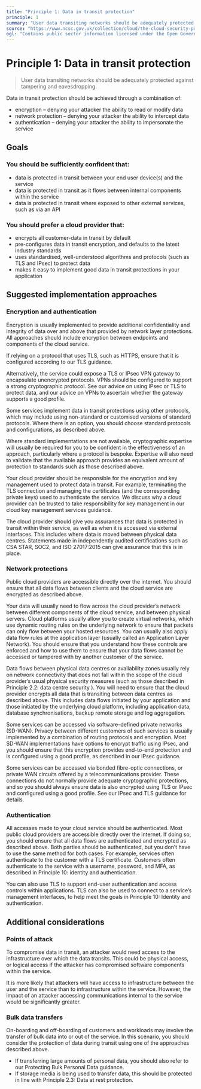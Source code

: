 ```yaml
---
title: "Principle 1: Data in transit protection"
principle: 1
summary: "User data transiting networks should be adequately protected against tampering and eavesdropping."
source: "https://www.ncsc.gov.uk/collection/cloud/the-cloud-security-principles/principle-1-data-in-transit-protection"
ogl: "Contains public sector information licensed under the Open Government Licence v3.0. https://www.nationalarchives.gov.uk/doc/open-government-licence/version/3/"
---
```


# Principle 1: Data in transit protection

> User data transiting networks should be adequately protected against tampering and eavesdropping.

Data in transit protection should be achieved through a combination of:

- encryption – denying your attacker the ability to read or modify data
- network protection – denying your attacker the ability to intercept data
- authentication – denying your attacker the ability to impersonate the service

## Goals

### You should be sufficiently confident that:

- data is protected in transit between your end user device(s) and the service
- data is protected in transit as it flows between internal components within the service
- data is protected in transit where exposed to other external services, such as via an API

### You should prefer a cloud provider that:

- encrypts all customer-data in transit by default
- pre-configures data in transit encryption, and defaults to the latest industry standards
- uses standardised, well-understood algorithms and protocols (such as TLS and IPsec) to protect data
- makes it easy to implement good data in transit protections in your application

## Suggested implementation approaches

### Encryption and authentication

Encryption is usually implemented to provide additional confidentiality and integrity of data over and above that provided by network layer protections. All approaches should include encryption between endpoints and components of the cloud service.

If relying on a protocol that uses TLS, such as HTTPS, ensure that it is configured according to our TLS guidance.

Alternatively, the service could expose a TLS or IPsec VPN gateway to encapsulate unencrypted protocols. VPNs should be configured to support a strong cryptographic protocol. See our advice on using IPsec or TLS to protect data, and our advice on VPNs to ascertain whether the gateway supports a good profile.

Some services implement data in transit protections using other protocols, which may include using non-standard or customised versions of standard protocols. Where there is an option, you should choose standard protocols and configurations, as described above.

Where standard implementations are not available, cryptographic expertise will usually be required for you to be confident in the effectiveness of an approach, particularly where a protocol is bespoke. Expertise will also need to validate that the available approach provides an equivalent amount of protection to standards such as those described above.

Your cloud provider should be responsible for the encryption and key management used to protect data in transit. For example, terminating the TLS connection and managing the certificates (and the corresponding private keys) used to authenticate the service. We discuss why a cloud provider can be trusted to take responsibility for key management in our cloud key management services guidance.

The cloud provider should give you assurances that data is protected in transit within their service, as well as when it is accessed via external interfaces. This includes where data is moved between physical data centres. Statements made in independently audited certifications such as CSA STAR, SOC2, and ISO 27017:2015 can give assurance that this is in place.

### Network protections

Public cloud providers are accessible directly over the internet. You should ensure that all data flows between clients and the cloud service are encrypted as described above.

Your data will usually need to flow across the cloud provider’s network between different components of the cloud service, and between physical servers. Cloud platforms usually allow you to create virtual networks, which use dynamic routing rules on the underlying network to ensure that packets can only flow between your hosted resources. You can usually also apply data flow rules at the application layer (usually called an Application Layer Network). You should ensure that you understand how these controls are enforced and how to use them to ensure that your data flows cannot be accessed or tampered with by another customer of the service.

Data flows between physical data centres or availability zones usually rely on network connectivity that does not fall within the scope of the cloud provider’s usual physical security measures (such as those described in Principle 2.2: data centre security ). You will need to ensure that the cloud provider encrypts all data that is transiting between data centres as described above. This includes data flows initiated by your application and those initiated by the underlying cloud platform, including application data, database synchronisations, backup remote storage and log aggregation.

Some services can be accessed via software-defined private networks (SD-WAN). Privacy between different customers of such services is usually implemented by a combination of routing protocols and encryption. Most SD-WAN implementations have options to encrypt traffic using IPsec, and you should ensure that this encryption provides end-to-end protection and is configured using a good profile, as described in our IPsec guidance.

Some services can be accessed via bonded fibre-optic connections, or private WAN circuits offered by a telecommunications provider. These connections do not normally provide adequate cryptographic protections, and so you should always ensure data is also encrypted using TLS or IPsec and configured using a good profile. See our IPsec and TLS guidance for details.

### Authentication

All accesses made to your cloud service should be authenticated. Most public cloud providers are accessible directly over the internet. If doing so, you should ensure that all data flows are authenticated and encrypted as described above. Both parties should be authenticated, but you don’t have to use the same method for both cases. For example, services often authenticate to the customer with a TLS certificate. Customers often authenticate to the service with a username, password, and MFA, as described in Principle 10: identity and authentication.

You can also use TLS to support end-user authentication and access controls within applications. TLS can also be used to connect to a service’s management interfaces, to help meet the goals in Principle 10: Identity and authentication.

## Additional considerations

### Points of attack

To compromise data in transit, an attacker would need access to the infrastructure over which the data transits. This could be physical access, or logical access if the attacker has compromised software components within the service.

It is more likely that attackers will have access to infrastructure between the user and the service than to infrastructure within the service. However, the impact of an attacker accessing communications internal to the service would be significantly greater.

### Bulk data transfers

On-boarding and off-boarding of customers and workloads may involve the transfer of bulk data into or out of the service. In this scenario, you should consider the protection of data during transit using one of the approaches described above.

- If transferring large amounts of personal data, you should also refer to our Protecting Bulk Personal Data guidance.
- If storage media is being used to transfer data, this should be protected in line with Principle 2.3: Data at rest protection.
